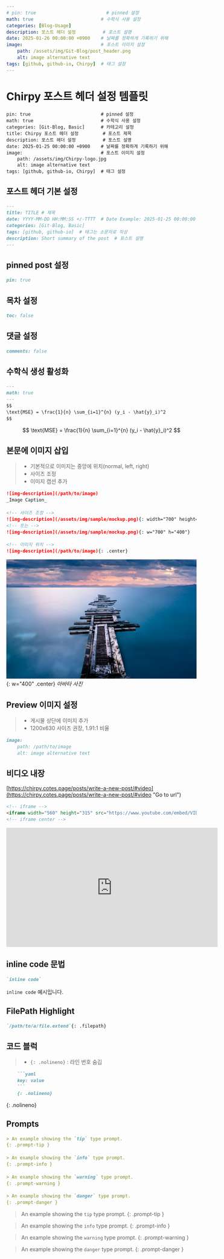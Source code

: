 ```yaml
---
# pin: true                          # pinned 설정
math: true                         # 수학식 사용 설정
categories: [Blog-Usage]
description: 포스트 헤더 설정          # 포스트 설명
date: 2025-01-26 00:00:00 +0900    # 날짜를 정확하게 기록하기 위해
image:                             # 포스트 이미지 설정
    path: /assets/img/Git-Blog/post_header.png
    alt: image alternative text
tags: [github, github-io, Chirpy]  # 태그 설정
---
```


# Chirpy 포스트 헤더 설정 템플릿
```
pin: true                          # pinned 설정
math: true                         # 수학식 사용 설정
categories: [Git-Blog, Basic]      # 카테고리 설정
title: Chirpy 포스트 헤더 설정         # 포스트 제목
description: 포스트 헤더 설정          # 포스트 설명
date: 2025-01-25 00:00:00 +0900    # 날짜를 정확하게 기록하기 위해
image:                             # 포스트 이미지 설정
    path: /assets/img/Chirpy-logo.jpg
    alt: image alternative text
tags: [github, github-io, Chirpy]  # 태그 설정
```

## 포스트 헤더 기본 설정

```markdown
--- 
title: TITLE # 제목
date: YYYY-MM-DD HH:MM:SS +/-TTTT  # Date Example: 2025-01-25 00:00:00 +0900
categories: [Git-Blog, Basic]
tags: [github, github-io]  # 태그는 소문자로 작성
description: Short summary of the post  # 포스트 설명
---
```

## pinned post 설정

```markdown
pin: true
```

## 목차 설정

```markdown
toc: false
```

## 댓글 설정

```markdown
comments: false
```

## 수학식 생성 활성화

```markdown
---
math: true
---
$$
\text{MSE} = \frac{1}{n} \sum_{i=1}^{n} (y_i - \hat{y}_i)^2
$$
```
$$
\text{MSE} = \frac{1}{n} \sum_{i=1}^{n} (y_i - \hat{y}_i)^2
$$

## 본문에 이미지 삽입
> * 기본적으로 이미지는 중앙에 위치(normal, left, right)
> * 사이즈 조정
> * 이미지 캡션 추가

```markdown
![img-description](/path/to/image)
_Image Caption_

<!-- 사이즈 조정 -->
![img-description](/assets/img/sample/mockup.png){: width="700" height="400" }
<!-- 또는 -->
![img-description](/assets/img/sample/mockup.png){: w="700" h="400"}

<!-- 이미지 위치 -->
![img-description](/path/to/image){: .center}
```

![img-description](assets/img/avatar-2.jpg){: w="400" .center}
_아바타 사진_

## Preview 이미지 설정
> * 게시물 상단에 이미지 추가
> * 1200x630 사이즈 권장, 1.91:1 비율

```markdown
image:
    path: /path/to/image
    alt: image alternative text
```

## 비디오 내장
[https://chirpy.cotes.page/posts/write-a-new-post/#video](https://chirpy.cotes.page/posts/write-a-new-post/#video "Go to url")

```markdown
<!-- iframe -->
<iframe width="560" height="315" src="https://www.youtube.com/embed/VIDEO_ID" frameborder="0" allowfullscreen></iframe>
<!-- iframe center -->
```

<iframe width="560" height="315" src="https://www.youtube.com/embed/VIDEO_ID" frameborder="0" allowfullscreen style="display: block; margin: 0 auto;"></iframe>

## inline code 문법
```markdown
`inline code`
```
`inline code` 예시입니다.

## FilePath Highlight
```markdown
`/path/to/a/file.extend`{: .filepath}
```

## 코드 블럭
> * `{: .nolineno}` : 라인 번호 숨김

```markdown
    ```yaml
    key: value
    ```
    {: .nolineno}
```
{: .nolineno}

## Prompts

```markdown
> An example showing the `tip` type prompt.
{: .prompt-tip }

> An example showing the `info` type prompt.
{: .prompt-info }

> An example showing the `warning` type prompt.
{: .prompt-warning }

> An example showing the `danger` type prompt.
{: .prompt-danger }
```
> An example showing the `tip` type prompt.
{: .prompt-tip }

> An example showing the `info` type prompt.
{: .prompt-info }

> An example showing the `warning` type prompt.
{: .prompt-warning }

> An example showing the `danger` type prompt.
{: .prompt-danger }




